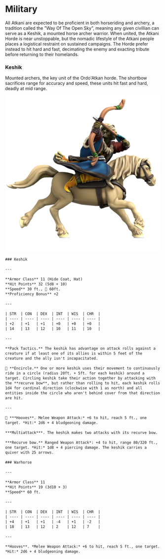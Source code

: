 # Military
All Atkani are expected to be proficient in both horseriding and archery, a tradition called the "Way Of The Open Sky", meaning any given civillian can serve as a Keshik, a mounted horse archer warrior. When united, the Atkani Horde is near unstoppable, but the nomadic lifestyle of the Atkani people places a logistical restraint on sustained campaigns. The Horde prefer instead to hit hard and fast, decimating the enemy and exacting tribute before returning to their homelands.

### Keshik
Mounted archers, the key unit of the Ordo'Atkan horde. The shortbow sacrifices range for accuracy and speed, these units hit fast and hard, deadly at mid range.

![Keshik](keshik.png)

```statblock:5e
### Keshik

---

**Armor Class** 11 (Hide Coat, Hat)
**Hit Points** 32 (5d8 + 10)
**Speed** 30 ft., 🐎 60ft.
**Proficiency Bonus** +2

---

| STR  | CON  | DEX  | INT  | WIS  | CHR  |
| ---- | ---- | ---- | ---- | ---- | ---- |
| +2   | +1   | +1   | +0   | +0   | +0   |
| 14   | 13   | 12   | 10   | 11   | 10   |

---

**Pack Tactics.** The keshik has advantage on attack rolls against a creature if at least one of its allies is within 5 feet of the creature and the ally isn't incapacitated.

🐎 **Encircle.** One or more keshik uses their movement to continuously ride in a circle (radius 20ft. + 5ft. for each keshik) around a target. Circling keshik take their action together by attacking with the **recurve bow**, but rather than rolling to hit, each keshik rolls 1d4 for cardinal direction (clockwise with 1 as north) and all entities inside the circle who aren't behind cover from that direction are hit.

---

🐎 ***Hooves**. Melee Weapon Attack:* +6 to hit, reach 5 ft., one target. *Hit:* 2d6 + 4 bludgeoning damage.

***Multiattack***. The keshik makes two attacks with its recurve bow.

***Recurve bow.** Ranged Weapon Attack*: +4 to hit, range 80/320 ft., one target. *Hit:* 1d8 + 4 piercing damage. The keshik carries a quiver with 25 arrows.

### Warhorse

---

**Armor Class** 11
**Hit Points** 19 (3d10 + 3)
**Speed** 60 ft.

---

| STR  | CON  | DEX  | INT  | WIS  | CHR  |
| ---- | ---- | ---- | ---- | ---- | ---- |
| +4   | +1   | +1   | -4   | +1   | -2   |
| 18   | 13   | 12   | 2    | 12   | 7    |

---

**Hooves**. *Melee Weapon Attack:* +6 to hit, reach 5 ft., one target. *Hit:* 2d6 + 4 bludgeoning damage.

```